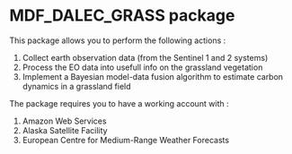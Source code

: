 # MDF_DALEC_GRASS package 

This package allows you to perform the following actions : 

1. Collect earth observation data (from the Sentinel 1 and 2 systems)
2. Process the EO data into usefull info on the grassland vegetation 
3. Implement a Bayesian model-data fusion algorithm to estimate carbon dynamics in a grassland field

The package requires you to have a working account with : 

1. Amazon Web Services 
2. Alaska Satellite Facility
3. European Centre for Medium-Range Weather Forecasts





